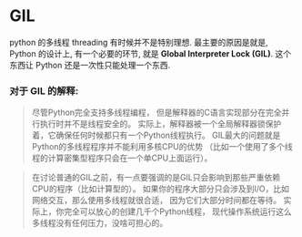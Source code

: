 # GIL
python 的多线程 threading 有时候并不是特别理想.
最主要的原因是就是, Python 的设计上, 有一个必要的环节,
就是 **Global Interpreter Lock (GIL)**. 这个东西让 Python 还是一次性只能处理一个东西. 

### 对于 GIL 的解释: 
>尽管Python完全支持多线程编程， 但是解释器的C语言实现部分在完全并行执行时并不是线程安全的。
实际上，解释器被一个全局解释器锁保护着，它确保任何时候都只有一个Python线程执行。
GIL最大的问题就是Python的多线程程序并不能利用多核CPU的优势 （比如一个使用了多个线程的计算密集型程序只会在一个单CPU上面运行）。 

>在讨论普通的GIL之前，有一点要强调的是GIL只会影响到那些严重依赖CPU的程序（比如计算型的）。
如果你的程序大部分只会涉及到I/O，比如网络交互，那么使用多线程就很合适， 因为它们大部分时间都在等待。
实际上，你完全可以放心的创建几千个Python线程， 现代操作系统运行这么多线程没有任何压力，没啥可担心的。 

